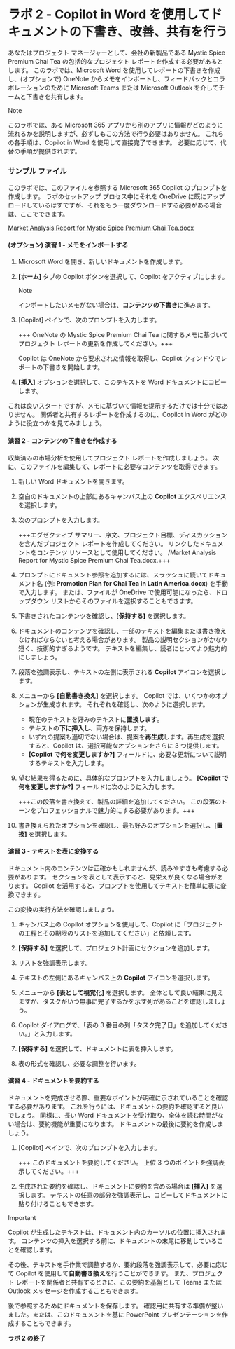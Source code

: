 # ラボ 2 - Copilot in Word を使用してドキュメントの下書き、改善、共有を行う

あなたはプロジェクト マネージャーとして、会社の新製品である Mystic Spice Premium Chai Tea の包括的なプロジェクト レポートを作成する必要があるとします。 このラボでは、Microsoft Word を使用してレポートの下書きを作成し、(オプションで) OneNote からメモをインポートし、フィードバックとコラボレーションのために Microsoft Teams または Microsoft Outlook を介してチームと下書きを共有します。

> [!NOTE]
> このラボでは、ある Microsoft 365 アプリから別のアプリに情報がどのように流れるかを説明しますが、必ずしもこの方法で行う必要はありません。 これらの各手順は、Copilot in Word を使用して直接完了できます。 必要に応じて、代替の手順が提供されます。

### サンプル ファイル

このラボでは、このファイルを参照する Microsoft 365 Copilot のプロンプトを作成します。 ラボのセットアップ プロセス中にそれを OneDrive に既にアップロードしているはずですが、それをもう一度ダウンロードする必要がある場合は、ここでできます。

[Market Analysis Report for Mystic Spice Premium Chai Tea.docx](https://go.microsoft.com/fwlink/?linkid=2268826)

#### (オプション) 演習 1 - メモをインポートする 

1. Microsoft Word を開き、新しいドキュメントを作成します。

1. **[ホーム]** タブの Copilot ボタンを選択して、Copilot をアクティブにします。

    > [!NOTE]
    > インポートしたいメモがない場合は、**コンテンツの下書き**に進みます。

1. [Copilot] ペインで、次のプロンプトを入力します。

    +++ OneNote の Mystic Spice Premium Chai Tea に関するメモに基づいてプロジェクト レポートの更新を作成してください。+++

    Copilot は OneNote から要求された情報を取得し、Copilot ウィンドウでレポートの下書きを開始します。

1. **[挿入]** オプションを選択して、このテキストを Word ドキュメントにコピーします。

これは良いスタートですが、メモに基づいて情報を提示するだけでは十分ではありません。 関係者と共有するレポートを作成するのに、Copilot in Word がどのように役立つかを見てみましょう。

#### 演習 2 - コンテンツの下書きを作成する

収集済みの市場分析を使用してプロジェクト レポートを作成しましょう。 次に、このファイルを編集して、レポートに必要なコンテンツを取得できます。

1. 新しい Word ドキュメントを開きます。

1. 空白のドキュメントの上部にあるキャンバス上の **Copilot** エクスペリエンスを選択します。

1. 次のプロンプトを入力します。

    +++エグゼクティブ サマリー、序文、プロジェクト目標、ディスカッションを含んだプロジェクト レポートを作成してください。 リンクしたドキュメントをコンテンツ リソースとして使用してください。 /Market Analysis Report for Mystic Spice Premium Chai Tea.docx.+++

1. プロンプトにドキュメント参照を追加するには、スラッシュに続いてドキュメント名 (例: **Promotion Plan for Chai Tea in Latin America.docx**) を手動で入力します。 または、ファイルが OneDrive で使用可能になったら、ドロップダウン リストからそのファイルを選択することもできます。
   
1. 下書きされたコンテンツを確認し、**[保持する]** を選択します。

1. ドキュメントのコンテンツを確認し、一部のテキストを編集または書き換えなければならないと考える場合があります。 製品の説明セクションがかなり短く、技術的すぎるようです。 テキストを編集し、読者にとってより魅力的にしましょう。

1. 段落を強調表示し、テキストの左側に表示される **Copilot** アイコンを選択します。

1. メニューから **[自動書き換え]** を選択します。 Copilot では、いくつかのオプションが生成されます。 それぞれを確認し、次のように選択します。

    - 現在のテキストを好みのテキストに**置換します**。
    - テキストの**下に挿入し**、両方を保持します。
    - いずれの提案も適切でない場合は、提案を**再生成**します。再生成を選択すると、Copilot は、選択可能なオプションをさらに 3 つ提供します。
    - **[Copilot で何を変更しますか?]** フィールドに、必要な更新について説明するテキストを入力します。

1. 望む結果を得るために、具体的なプロンプトを入力しましょう。 **[Copilot で何を変更しますか?]** フィールドに次のように入力します。

    +++この段落を書き換えて、製品の詳細を追加してください。 この段落のトーンをプロフェッショナルで魅力的にする必要があります。+++

1. 書き換えられたオプションを確認し、最も好みのオプションを選択し、**[置換]** を選択します。

#### 演習 3 - テキストを表に変換する

ドキュメント内のコンテンツは正確かもしれませんが、読みやすさも考慮する必要があります。 セクションを表として表示すると、見栄えが良くなる場合があります。 Copilot を活用すると、プロンプトを使用してテキストを簡単に表に変換できます。

この変換の実行方法を確認しましょう。

1. キャンバス上の Copilot オプションを使用して、Copilot に「プロジェクトの工程とその期限のリストを追加してください」と依頼します。

1. **[保持する]** を選択して、プロジェクト計画にセクションを追加します。

1. リストを強調表示します。

1. テキストの左側にあるキャンバス上の **Copilot** アイコンを選択します。

1. メニューから **[表として視覚化]** を選択します。 全体として良い結果に見えますが、タスクがいつ無事に完了するかを示す列があることを確認しましょう。

1. Copilot ダイアログで、「表の 3 番目の列「タスク完了日」を追加してください。」と入力します。

1. **[保持する]** を選択して、ドキュメントに表を挿入します。

1. 表の形式を確認し、必要な調整を行います。

#### 演習 4 - ドキュメントを要約する

ドキュメントを完成させる際、重要なポイントが明確に示されていることを確認する必要があります。 これを行うには、ドキュメントの要約を確認すると良いでしょう。 同様に、長い Word ドキュメントを受け取り、全体を読む時間がない場合は、要約機能が重要になります。 ドキュメントの最後に要約を作成しましょう。

1. [Copilot] ペインで、次のプロンプトを入力します。

    +++ このドキュメントを要約してください。 上位 3 つのポイントを強調表示してください。+++

1. 生成された要約を確認し、ドキュメントに要約を含める場合は **[挿入]** を選択します。 テキストの任意の部分を強調表示し、コピーしてドキュメントに貼り付けることもできます。

> [!IMPORTANT]
> Copilot が生成したテキストは、ドキュメント内のカーソルの位置に挿入されます。 コンテンツの挿入を選択する前に、ドキュメントの末尾に移動していることを確認します。

その後、テキストを手作業で調整するか、要約段落を強調表示して、必要に応じて Copilot を使用して**自動書き換え**を行うことができます。 また、プロジェクト レポートを関係者と共有するときに、この要約を基盤として Teams または Outlook メッセージを作成することもできます。

後で参照するためにドキュメントを保存します。 確認用に共有する準備が整いました。または、このドキュメントを基に PowerPoint プレゼンテーションを作成することもできます。

**ラボ 2 の終了**
